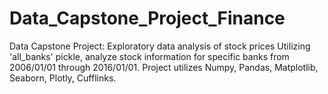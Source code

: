 # Data_Capstone_Project_Finance
Data Capstone Project: Exploratory data analysis of stock prices     Utilizing 'all_banks' pickle, analyze stock information for specific banks from 2006/01/01 through 2016/01/01. Project utilizes Numpy, Pandas, Matplotlib, Seaborn, Plotly, Cufflinks.
